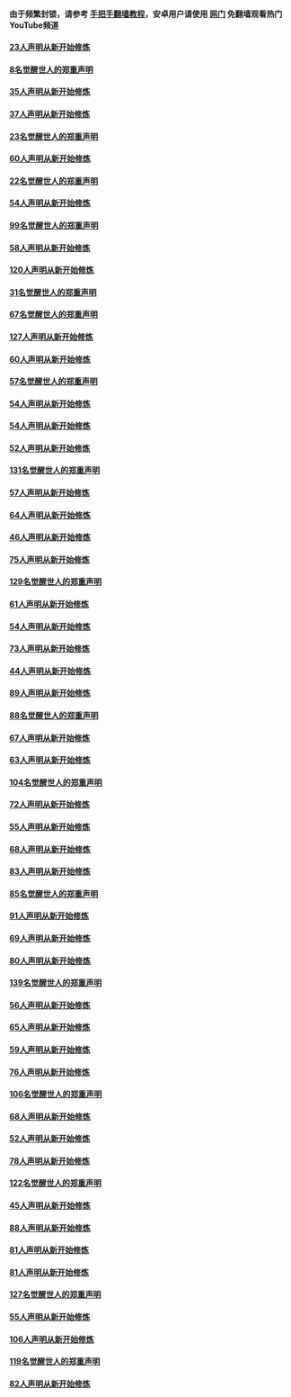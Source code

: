 #### 由于频繁封锁，请参考 [手把手翻墙教程](https://github.com/gfw-breaker/guides/wiki/)，安卓用户请使用 [网门](https://github.com/gfw-breaker/nogfw/blob/master/dl.md?t=02172200) 免翻墙观看热门YouTube频道 

#### [23人声明从新开始修炼](../pages/91/420884.md?t=02172200) 

#### [8名觉醒世人的郑重声明](../pages/91/420883.md?t=02172200) 

#### [35人声明从新开始修炼](../pages/91/420809.md?t=02172200) 

#### [37人声明从新开始修炼](../pages/91/420766.md?t=02172200) 

#### [23名觉醒世人的郑重声明](../pages/91/420765.md?t=02172200) 

#### [60人声明从新开始修炼](../pages/91/420727.md?t=02172200) 

#### [22名觉醒世人的郑重声明](../pages/91/420726.md?t=02172200) 

#### [54人声明从新开始修炼](../pages/91/420529.md?t=02172200) 

#### [99名觉醒世人的郑重声明](../pages/91/420528.md?t=02172200) 

#### [58人声明从新开始修炼](../pages/91/420198.md?t=02172200) 

#### [120人声明从新开始修炼](../pages/91/420141.md?t=02172200) 

#### [31名觉醒世人的郑重声明](../pages/91/420197.md?t=02172200) 

#### [67名觉醒世人的郑重声明](../pages/91/420140.md?t=02172200) 

#### [127人声明从新开始修炼](../pages/91/420082.md?t=02172200) 

#### [60人声明从新开始修炼](../pages/91/420081.md?t=02172200) 

#### [57名觉醒世人的郑重声明](../pages/91/420080.md?t=02172200) 

#### [54人声明从新开始修炼](../pages/91/419533.md?t=02172200) 

#### [54人声明从新开始修炼](../pages/91/419532.md?t=02172200) 

#### [52人声明从新开始修炼](../pages/91/419531.md?t=02172200) 

#### [131名觉醒世人的郑重声明](../pages/91/419530.md?t=02172200) 

#### [57人声明从新开始修炼](../pages/91/419430.md?t=02172200) 

#### [64人声明从新开始修炼](../pages/91/419429.md?t=02172200) 

#### [46人声明从新开始修炼](../pages/91/419428.md?t=02172200) 

#### [75人声明从新开始修炼](../pages/91/419427.md?t=02172200) 

#### [129名觉醒世人的郑重声明](../pages/91/419426.md?t=02172200) 

#### [61人声明从新开始修炼](../pages/91/419198.md?t=02172200) 

#### [54人声明从新开始修炼](../pages/91/419197.md?t=02172200) 

#### [73人声明从新开始修炼](../pages/91/419196.md?t=02172200) 

#### [44人声明从新开始修炼](../pages/91/419075.md?t=02172200) 

#### [89人声明从新开始修炼](../pages/91/419074.md?t=02172200) 

#### [88名觉醒世人的郑重声明](../pages/91/419195.md?t=02172200) 

#### [67人声明从新开始修炼](../pages/91/419073.md?t=02172200) 

#### [63人声明从新开始修炼](../pages/91/419072.md?t=02172200) 

#### [104名觉醒世人的郑重声明](../pages/91/419071.md?t=02172200) 

#### [72人声明从新开始修炼](../pages/91/418902.md?t=02172200) 

#### [55人声明从新开始修炼](../pages/91/418901.md?t=02172200) 

#### [68人声明从新开始修炼](../pages/91/418900.md?t=02172200) 

#### [83人声明从新开始修炼](../pages/91/418757.md?t=02172200) 

#### [85名觉醒世人的郑重声明](../pages/91/418899.md?t=02172200) 

#### [91人声明从新开始修炼](../pages/91/418756.md?t=02172200) 

#### [69人声明从新开始修炼](../pages/91/418755.md?t=02172200) 

#### [80人声明从新开始修炼](../pages/91/418754.md?t=02172200) 

#### [139名觉醒世人的郑重声明](../pages/91/418753.md?t=02172200) 

#### [56人声明从新开始修炼](../pages/91/418594.md?t=02172200) 

#### [65人声明从新开始修炼](../pages/91/418593.md?t=02172200) 

#### [59人声明从新开始修炼](../pages/91/418592.md?t=02172200) 

#### [76人声明从新开始修炼](../pages/91/418431.md?t=02172200) 

#### [106名觉醒世人的郑重声明](../pages/91/418591.md?t=02172200) 

#### [68人声明从新开始修炼](../pages/91/418430.md?t=02172200) 

#### [52人声明从新开始修炼](../pages/91/418429.md?t=02172200) 

#### [78人声明从新开始修炼](../pages/91/418428.md?t=02172200) 

#### [122名觉醒世人的郑重声明](../pages/91/418427.md?t=02172200) 

#### [45人声明从新开始修炼](../pages/91/418248.md?t=02172200) 

#### [88人声明从新开始修炼](../pages/91/418247.md?t=02172200) 

#### [81人声明从新开始修炼](../pages/91/418246.md?t=02172200) 

#### [81人声明从新开始修炼](../pages/91/418139.md?t=02172200) 

#### [127名觉醒世人的郑重声明](../pages/91/418245.md?t=02172200) 

#### [55人声明从新开始修炼](../pages/91/418138.md?t=02172200) 

#### [106人声明从新开始修炼](../pages/91/418137.md?t=02172200) 

#### [119名觉醒世人的郑重声明](../pages/91/418135.md?t=02172200) 

#### [82人声明从新开始修炼](../pages/91/418136.md?t=02172200) 

